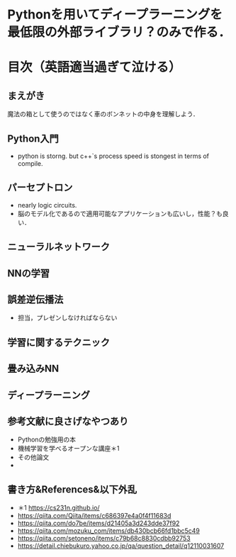 # Pythonを用いてディープラーニングを最低限の外部ライブラリ？のみで作る．
# 目次（英語適当過ぎて泣ける）
## まえがき
魔法の箱として使うのではなく車のボンネットの中身を理解しよう．
## Python入門
* python is storng. but c++`s process speed is stongest in terms of compile.
## パーセプトロン
* nearly logic circuits.
* 脳のモデル化であるので適用可能なアプリケーションも広いし，性能？も良い．
## ニューラルネットワーク
## NNの学習
## 誤差逆伝播法
* 担当，プレゼンしなければならない
## 学習に関するテクニック
## 畳み込みNN
## ディープラーニング
## 参考文献に良さげなやつあり
* Pythonの勉強用の本
* 機械学習を学べるオープンな講座＊1
* その他論文
* 

## 書き方&References&以下外乱
* ＊1 https://cs231n.github.io/
* https://qiita.com/Qiita/items/c686397e4a0f4f11683d
* https://qiita.com/do7be/items/d21405a3d243dde37f92
* https://qiita.com/mozuku_com/items/db430bcb66fd1bbc5c49
* https://qiita.com/setoneno/items/c79b68c8830cdbb92753
* https://detail.chiebukuro.yahoo.co.jp/qa/question_detail/q12110031607